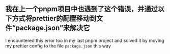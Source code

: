 ## 我在上一个pnpm项目中也遇到了这个错误，并通过以下方式将prettier的配置移动到文件“package.json”来解决它

I encountered this error too in my last pnpm project and solved it by moving my prettier config to the file `package.json` this way